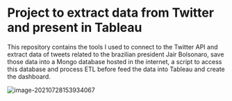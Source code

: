# Project to extract data from Twitter and present in Tableau



This repository contains the tools I used to connect to the Twitter API and extract data of tweets related to the brazilian president Jair Bolsonaro, save those data into a Mongo database hosted in the internet, a script to access this database and process ETL before feed the data into Tableau and create the dashboard.



![image-20210728153934067](C:\Users\Pichau\AppData\Roaming\Typora\typora-user-images\image-20210728153934067.png)